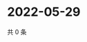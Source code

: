 # 2022-05-29

共 0 条

<!-- BEGIN WEIBO -->
<!-- 最后更新时间 Sun May 29 2022 01:19:29 GMT+0800 (China Standard Time) -->

<!-- END WEIBO -->
